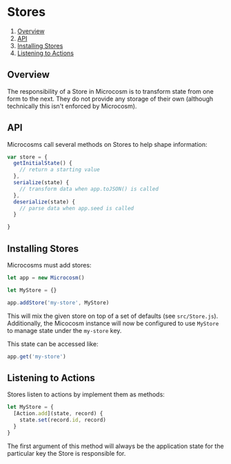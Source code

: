# Stores

1. [Overview](#overview)
2. [API](#api)
3. [Installing Stores](#installing-stores)
4. [Listening to Actions](#listening-to-actions)

## Overview

The responsibility of a Store in Microcosm is to transform state from
one form to the next. They do not provide any storage of their own
(although technically this isn't enforced by Microcosm).

## API

Microcosms call several methods on Stores to help shape information:

```javascript
var store = {
  getInitialState() {
    // return a starting value
  },
  serialize(state) {
    // transform data when app.toJSON() is called
  },
  deserialize(state) {
    // parse data when app.seed is called
  }

}
```

## Installing Stores

Microcosms must add stores:

```javascript
let app = new Microcosm()

let MyStore = {}

app.addStore('my-store', MyStore)
```

This will mix the given store on top of a set of defaults (see
`src/Store.js`). Additionally, the Micocosm instance will now be
configured to use `MyStore` to manage state under the `my-store` key.

This state can be accessed like:

```javascript
app.get('my-store')
```

## Listening to Actions

Stores listen to actions by implement them as methods:

```javascript
let MyStore = {
  [Action.add](state, record) {
    state.set(record.id, record)
  }
}
```

The first argument of this method will always be the application state
for the particular key the Store is responsible for.
